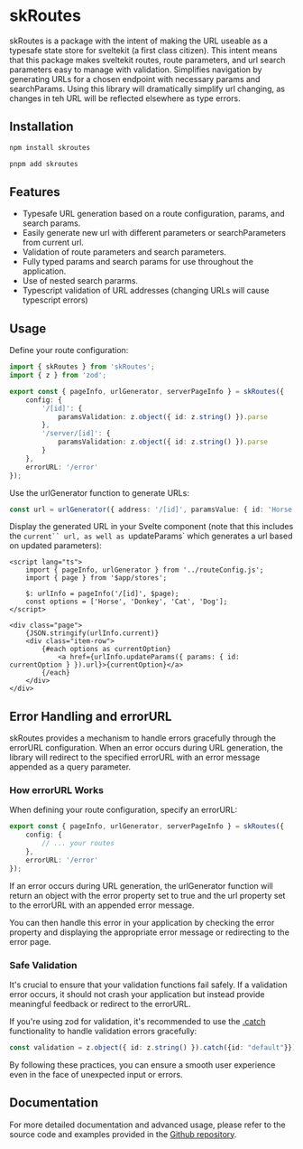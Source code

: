 # skRoutes

skRoutes is a package with the intent of making the URL useable as a typesafe state store for sveltekit (a first class citizen). This intent means that this package makes sveltekit routes, route parameters, and url search parameters easy to manage with validation. Simplifies navigation by generating URLs for a chosen endpoint with necessary params and searchParams. Using this library will dramatically simplify url changing, as changes in teh URL will be reflected elsewhere as type errors.

## Installation

```bash
npm install skroutes

pnpm add skroutes
```

## Features

- Typesafe URL generation based on a route configuration, params, and search params.
- Easily generate new url with different parameters or searchParameters from current url.
- Validation of route parameters and search parameters.
- Fully typed params and search params for use throughout the application.
- Use of nested search pararms.
- Typescript validation of URL addresses (changing URLs will cause typescript errors)

## Usage

Define your route configuration:

```typescript
import { skRoutes } from 'skRoutes';
import { z } from 'zod';

export const { pageInfo, urlGenerator, serverPageInfo } = skRoutes({
	config: {
		'/[id]': {
			paramsValidation: z.object({ id: z.string() }).parse
		},
		'/server/[id]': {
			paramsValidation: z.object({ id: z.string() }).parse
		}
	},
	errorURL: '/error'
});
```

Use the urlGenerator function to generate URLs:

```typescript
const url = urlGenerator({ address: '/[id]', paramsValue: { id: 'Horse' } }).url;
```

Display the generated URL in your Svelte component (note that this includes the ` current`` url, as well as  `updateParams` which generates a url based on updated parameters):

```svelte
<script lang="ts">
	import { pageInfo, urlGenerator } from '../routeConfig.js';
	import { page } from '$app/stores';

	$: urlInfo = pageInfo('/[id]', $page);
	const options = ['Horse', 'Donkey', 'Cat', 'Dog'];
</script>

<div class="page">
	{JSON.stringify(urlInfo.current)}
	<div class="item-row">
		{#each options as currentOption}
			<a href={urlInfo.updateParams({ params: { id: currentOption } }).url}>{currentOption}</a>
		{/each}
	</div>
</div>
```

## Error Handling and errorURL

skRoutes provides a mechanism to handle errors gracefully through the errorURL configuration. When an error occurs during URL generation, the library will redirect to the specified errorURL with an error message appended as a query parameter.

### How errorURL Works

When defining your route configuration, specify an errorURL:

```typescript
export const { pageInfo, urlGenerator, serverPageInfo } = skRoutes({
	config: {
		// ... your routes
	},
	errorURL: '/error'
});
```

If an error occurs during URL generation, the urlGenerator function will return an object with the error property set to true and the url property set to the errorURL with an appended error message.

You can then handle this error in your application by checking the error property and displaying the appropriate error message or redirecting to the error page.

### Safe Validation

It's crucial to ensure that your validation functions fail safely. If a validation error occurs, it should not crash your application but instead provide meaningful feedback or redirect to the errorURL.

If you're using zod for validation, it's recommended to use the [.catch](https://github.com/colinhacks/zod#catch) functionality to handle validation errors gracefully:

```typescript
const validation = z.object({ id: z.string() }).catch({id: "default"}});
```

By following these practices, you can ensure a smooth user experience even in the face of unexpected input or errors.

## Documentation

For more detailed documentation and advanced usage, please refer to the source code and examples provided in the [Github repository](https://github.com/qwacko/skroutes).
